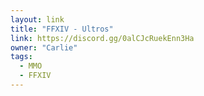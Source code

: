 ```yaml
---
layout: link
title: "FFXIV - Ultros"
link: https://discord.gg/0alCJcRuekEnn3Ha
owner: "Carlie"
tags: 
  - MMO
  - FFXIV
---
```

